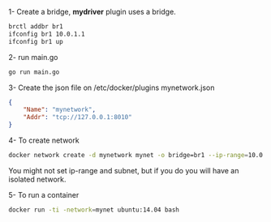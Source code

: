 1- Create a bridge, __mydriver__ plugin uses a bridge.
```bash
brctl addbr br1
ifconfig br1 10.0.1.1
ifconfig br1 up
```

2- run main.go
```bash
go run main.go
```
3- Create the json file on /etc/docker/plugins
mynetwork.json
```json
{
    "Name": "mynetwork",
    "Addr": "tcp://127.0.0.1:8010"
}
```

4- To create network
```bash
docker network create -d mynetwork mynet -o bridge=br1 --ip-range=10.0.1.1/24 --subnet=10.0.1.1/24
```
You might not set ip-range and subnet, but if you do you will have an isolated network.

5- To run a container
```bash
docker run -ti -network=mynet ubuntu:14.04 bash
```



